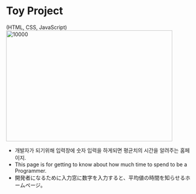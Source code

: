 Toy Project
===========
(HTML, CSS, JavaScript)
<img src="/BUCKY/GithubPicture/10000hours.png" width="450px" height="300px" title="px(픽셀) 크기 설정" alt="10000"></img><br/>
- 개발자가 되기위해 입력창에 숫자 입력을 하게되면 평균치의 시간을 알려주는 홈페이지.
- This page is for getting to know about how much time to spend to be a Programmer.
- 開発者になるために入力窓に数字を入力すると、平均値の時間を知らせるホームページ。
